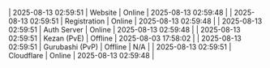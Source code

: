 | 2025-08-13 02:59:51 | Website | Online | 2025-08-13 02:59:48 |
| 2025-08-13 02:59:51 | Registration | Online | 2025-08-13 02:59:48 |
| 2025-08-13 02:59:51 | Auth Server | Online | 2025-08-13 02:59:48 |
| 2025-08-13 02:59:51 | Kezan (PvE) | Offline | 2025-08-03 17:58:02 |
| 2025-08-13 02:59:51 | Gurubashi (PvP) | Offline | N/A |
| 2025-08-13 02:59:51 | Cloudflare | Online | 2025-08-13 02:59:48 |
